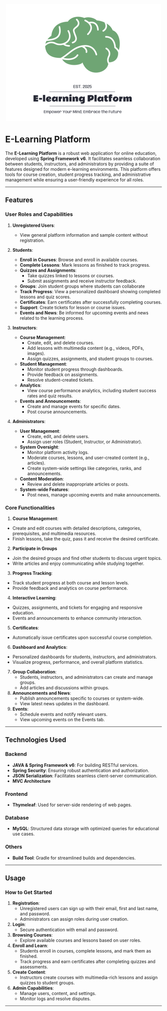 <div align="center">
   <img src="src/main/resources/static/images/logo/e-learning-platform-logo.png" alt="E-Learning Platform Logo" width="500"/>
</div>

# E-Learning Platform

The **E-Learning Platform** is a robust web application for online education, developed using **Spring Framework v6**. It facilitates seamless collaboration between students, instructors, and administrators by providing a suite of features designed for modern e-learning environments. This platform offers tools for course creation, student progress tracking, and administrative management while ensuring a user-friendly experience for all roles.

---

## Features

### User Roles and Capabilities
1. **Unregistered Users**:
   - View general platform information and sample content without registration.
2. **Students**:
   - **Enroll in Courses**: Browse and enroll in available courses.
   - **Complete Lessons**: Mark lessons as finished to track progress.
   - **Quizzes and Assignments**:
     - Take quizzes linked to lessons or courses.
     - Submit assignments and receive instructor feedback.
   - **Groups**: Join student groups where students can collaborate
   - **Track Progress**: View a personalized dashboard showing completed lessons and quiz scores.
   - **Certificates**: Earn certificates after successfully completing courses.
   - **Support**: Create tickets for lesson or course issues.
   - **Events and News**: Be informed for upcoming events and news related to the learning process.

3. **Instructors**:
   - **Course Management**:
     - Create, edit, and delete courses.
     - Add lessons with multimedia content (e.g., videos, PDFs, images).
     - Assign quizzes, assignments, and student groups to courses.
   - **Student Management**:
     - Monitor student progress through dashboards.
     - Provide feedback on assignments.
     - Resolve student-created tickets.
   - **Analytics**:
     - View course performance analytics, including student success rates and quiz results.
   - **Events and Announcements**:
     - Create and manage events for specific dates.
     - Post course announcements.
4. **Administrators**:
   - **User Management**:
     - Create, edit, and delete users.
     - Assign user roles (Student, Instructor, or Administrator).
   - **System Oversight**:
     - Monitor platform activity logs.
     - Moderate courses, lessons, and user-created content (e.g., articles).
     - Create system-wide settings like categories, ranks, and announcements.
   - **Content Moderation**:
     - Review and delete inappropriate articles or posts.
   - **System-wide Features**:
     - Post news, manage upcoming events and make announcements.

### Core Functionalities
1. **Course Management**:
  - Create and edit courses with detailed descriptions, categories, prerequisites, and multimedia resources.
  - Finish lessons, take the quiz, pass it and receive the desired certificate.
2. **Participate in Groups**
  - Join the desired groups and find other students to discuss urgent topics.
  - Write articles and enjoy communicating while studying together.
3. **Progress Tracking**:
  - Track student progress at both course and lesson levels.
  - Provide feedback and analytics on course performance.
4. **Interactive Learning**:
  - Quizzes, assignments, and tickets for engaging and responsive education.
  - Events and announcements to enhance community interaction.
5. **Certificates**:
  - Automatically issue certificates upon successful course completion.
6. **Dashboard and Analytics**:
  - Personalized dashboards for students, instructors, and administrators.
  - Visualize progress, performance, and overall platform statistics.
7. **Group Collaboration**:
   - Students, instructors, and administrators can create and manage groups.
   - Add articles and discussions within groups.
8. **Announcements and News**:
   - Publish announcements specific to courses or system-wide.
   - View latest news updates in the dashboard.
9. **Events**:
   - Schedule events and notify relevant users.
   - View upcoming events on the Events tab.

---

## Technologies Used

### Backend
- **JAVA & Spring Framework v6**: For building RESTful services.
- **Spring Security**: Ensuring robust authentication and authorization.
- **JSON Serialization**: Facilitates seamless client-server communication.
- **MVC Architecture**

### Frontend
- **Thymeleaf**: Used for server-side rendering of web pages.

### Database
- **MySQL**: Structured data storage with optimized queries for educational use cases.

### Others
- **Build Tool**: Gradle for streamlined builds and dependencies.

---

## Usage

### How to Get Started
1. **Registration**:
   - Unregistered users can sign up with their email, first and last name, and password.
   - Administrators can assign roles during user creation.
2. **Login**:
   - Secure authentication with email and password.
3. **Browsing Courses**:
   - Explore available courses and lessons based on user roles.
4. **Enroll and Learn**:
   - Students enroll in courses, complete lessons, and mark them as finished.
   - Track progress and earn certificates after completing quizzes and assessments.
5. **Create Content**:
   - Instructors create courses with multimedia-rich lessons and assign quizzes to student groups.
6. **Admin Capabilities**:
   - Manage users, content, and settings.
   - Monitor logs and resolve disputes.

---
